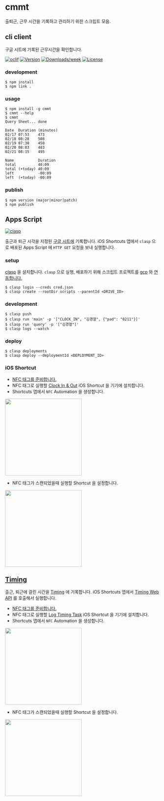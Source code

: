 # cmmt

출퇴근, 근무 시간을 기록하고 관리하기 위한 스크립트 모음.

## cli client

구글 시트에 기록된 근무시간을 확인합니다.

[![oclif](https://img.shields.io/badge/cli-oclif-brightgreen.svg)](https://oclif.io)
[![Version](https://img.shields.io/npm/v/cmmt.svg)](https://npmjs.org/package/cmmt)
[![Downloads/week](https://img.shields.io/npm/dw/cmmt.svg)](https://npmjs.org/package/cmmt)
[![License](https://img.shields.io/npm/l/cmmt.svg)](https://github.com/chitacan/cmmt/blob/master/package.json)

### development

```
$ npm install
$ npm link .
```

### usage

```
$ npm install -g cmmt
$ cmmt --help
$ cmmt
Query Sheet... done

Date  Duration (minutes)
02/17 07:53    473
02/18 08:28    508
02/19 07:30    450
02/20 08:03    483
02/21 08:15    495

Name           Duration
total          40:09
total (+today) 40:09
left           -00:09
left  (+today) -00:09
```

### publish

```
$ npm version (major|minor|patch)
$ npm publish
```

## Apps Script

[![clasp](https://img.shields.io/badge/built%20with-clasp-4285f4.svg)](https://github.com/google/clasp)

출근과 퇴근 시각을 지정된 [구글 시트에](https://docs.google.com/spreadsheets/d/1Q7LjtAK8NxF2EoLDKjlXVSx3b0UrmIloRKmkRi-dzyg/edit?usp=sharing) 기록합니다. iOS Shortcuts 앱에서 `clasp` 으로 배포된 Apps Script 에 `HTTP GET` 요청을 보내 실행합니다.

### setup

[clasp](https://github.com/google/clasp/blob/master/docs/run.md#setup-instructions) 을 설치합니다. `clasp` 으로 실행, 배포하기 위해 스크립트 프로젝트를 [gcp](https://cloud.google.com/) 와 [연동합니다.](https://github.com/google/clasp/blob/master/docs/run.md#setup-instructions)

```
$ clasp login --creds cred.json
$ clasp create --rootDir scripts --parentId <DRIVE_ID>
```

### development

```
$ clasp push
$ clasp run 'main' -p '["CLOCK_IN", "김경열", {"pad": "0211"}]'
$ clasp run 'query' -p '["김경열"]'
$ clasp logs --watch
```

### deploy

```
$ clasp deployments
$ clasp deploy --deploymentId <DEPLOYMENT_ID>
```

### iOS Shortcut

* [NFC 태그를 준비합니다.](https://www.amazon.com/s?k=nfc)
* NFC 태그로 실행할 [Clock In & Out](https://www.icloud.com/shortcuts/05e9e63ffb6145ca9ae28a459e817a62) iOS Shortcut 을 기기에 설치합니다.
* Shortcuts 앱에서 `NFC` Automation 을 생성합니다.
<img width="250" src="https://user-images.githubusercontent.com/286950/74608614-0902b180-5126-11ea-884b-c91817eaddf9.png"/>

* NFC 태그가 스캔되었을때 실행할 Shortcut 을 설정합니다.
<img width="250" src="https://user-images.githubusercontent.com/286950/74608650-626ae080-5126-11ea-9081-57d7d35b72ff.png"/>

## [Timing](https://timingapp.com/)

출근, 퇴근에 걸린 시간을 [Timing](https://web.timingapp.com/) 에 기록합니다. iOS Shortcuts 앱에서 [Timing Web API](https://web.timingapp.com/docs/) 를 호출해서 실행합니다.

* [NFC 태그를 준비합니다.](https://www.amazon.com/s?k=nfc)
* NFC 태그로 실행할 [Log Timing Task](https://www.icloud.com/shortcuts/8e930ced7fa045a4bc73f587f884ed84) iOS Shortcut 을 기기에 설치합니다.
* Shortcuts 앱에서 `NFC` Automation 을 생성합니다.
<img width="250" src="https://user-images.githubusercontent.com/286950/74608614-0902b180-5126-11ea-884b-c91817eaddf9.png"/>

* NFC 태그가 스캔되었을때 실행할 Shortcut 을 설정합니다.
<img width="250" src="https://user-images.githubusercontent.com/286950/74608654-672f9480-5126-11ea-9c16-1070dccc8609.png"/>
